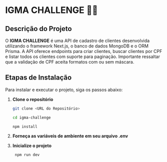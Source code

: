 #  IGMA CHALLENGE 🧑‍💻

## Descrição do Projeto

O **IGMA CHALLENGE** é uma API de cadastro de clientes desenvolvida utilizando o framework Next.js, o banco de dados MongoDB e o ORM Prisma. A API oferece endpoints para criar clientes, buscar clientes por CPF e listar todos os clientes com suporte para paginação. Importante ressaltar que a validação de CPF aceita formatos com ou sem máscara.

## Etapas de Instalação

Para instalar e executar o projeto, siga os passos abaixo:

1. **Clone o repositório**

   ```bash
   git clone <URL do Repositório>

   cd igma-challenge

   npm install


2. **Forneça as variáveis de ambiente em seu arquivo .env**


3. **Inicialize o projeto**
   ```bash
    npm run dev